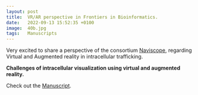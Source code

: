 ```yaml
---
layout: post
title:  VR/AR perspective in Frontiers in Bioinformatics.
date:   2022-09-13 15:52:35 +0100
image:  40b.jpg
tags:   Manuscripts
---
```


Very excited to share a perspective of the consortium [Naviscope][link-naviscope], regarding Virtual and Augmented reality in intracellular trafficking.

<strong>Challenges of intracellular visualization using virtual and augmented reality.</strong>

Check out the [Manuscript][manuscript-naviscope].

[manuscript-naviscope]: https://www.frontiersin.org/articles/10.3389/fbinf.2022.997082/full
[link-naviscope]: https://project.inria.fr/naviscope/